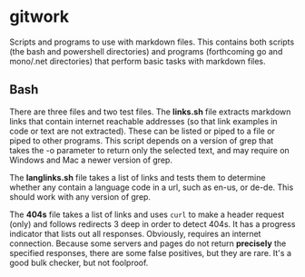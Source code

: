 # gitwork
Scripts and programs to use with markdown files. This contains both scripts (the bash and powershell directories) and programs (forthcoming go and mono/.net directories) that perform basic tasks with markdown files. 

## Bash
There are three files and two test files. The **links.sh** file extracts markdown links that contain internet reachable addresses (so that link examples in code or text are not extracted). These can be listed or piped to a file or piped to other programs. This script depends on a version of grep that takes the -o parameter to return only the selected text, and may require on Windows and Mac a newer version of grep.

The **langlinks.sh** file takes a list of links and tests them to determine whether any contain a language code in a url, such as en-us, or de-de. This should work with any version of grep.

The **404s** file takes a list of links and uses `curl` to make a header request (only) and follows redirects 3 deep in order to detect 404s. It has a progress indicator that lists out all responses. Obviously, requires an internet connection. Because some servers and pages do not return **precisely** the specified responses, there are some false positives, but they are rare. It's a good bulk checker, but not foolproof.

